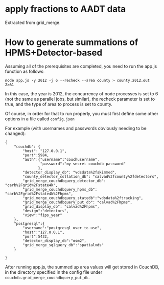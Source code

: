 # apply fractions to AADT data

Extracted from grid_merge.

# How to generate summations of HPMS+Detector-based

Assuming all of the prerequisites are completed, you need to run the
app.js function as follows:

```
node app.js -y 2012 -j 6 --recheck --area county > county.2012.out 2>&1
```

In this case, the year is 2012, the concurrency of node processes is
set to 6 (not the same as parallel jobs, but similar), the recheck
parameter is set to true, and the type of area to process is set to
county.


Of course, in order for that to run properly, you must first define
some other options in a file called `config.json`

For example (with usernames and passwords obviously needing to be changed):

```
{
    "couchdb": {
        "host": "127.0.0.1",
        "port":5984,
        "auth":{"username":"couchusername",
                "password":"my secret couchdb password"
               },
        "detector_display_db": "vdsdata%2fskimmed",
        "county_detector_collation_db": "calvad%2fcounty%2fdetectors",
        "grid_merge_couchdbquery_detector_db": "carb%2Fgrid%2Fstate4k",
        "grid_merge_couchdbquery_hpms_db": "carb%2Fgrid%2Fstate4k%2Fhpms",
        "grid_merge_couchdbquery_statedb":"vdsdata%2ftracking",
        "grid_merge_couchdbquery_put_db": "calvad%2Fhpms",
        "grid_display_db": "calvad%2Fhpms",
        "design":"detectors",
        "view":"fips_year"
    },
    "postgresql":{
        "username":"postgresql user to use",
        "host":"127.0.0.1",
        "port":5432,
        "detector_display_db":"osm2",
        "grid_merge_sqlquery_db":"spatialvds"
    }

}
```

After running app.js, the summed up area values will get stored in
CouchDB, in the directory specified in the config file under
`couchdb.grid_merge_couchdbquery_put_db`.
